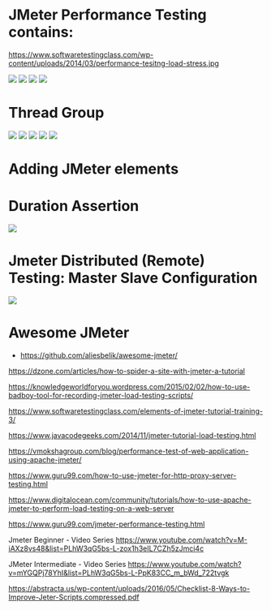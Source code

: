 
# JMeter Performance Testing contains:
https://www.softwaretestingclass.com/wp-content/uploads/2014/03/performance-tesitng-load-stress.jpg

![](https://www.guru99.com/images/PerformanceTesting.png)
![](https://www.guru99.com/images/JMeterPerformanceTest.png)
![](https://www.guru99.com/images/JMeterApacheSampler.png)
![](https://www.guru99.com/images/JMeterTestPlanFlow.png)




# Thread Group
![](https://www.guru99.com/images/JMeterAddThreadGroup.png)
![](https://www.guru99.com/images/ThreadGroupJMeterPerformance.png)
![](https://www.guru99.com/images/ThreadCountVSLoopCount.png)
![](https://www.guru99.com/images/UserDelayHTTP.png)
![](https://www.softwaretestingclass.com/wp-content/uploads/2014/03/thread-count-vs-loop-count.jpg)

# Adding JMeter elements


# Duration Assertion
![](https://www.guru99.com/images/HTTPRequestAssertion.png)



# Jmeter Distributed (Remote) Testing: Master Slave Configuration
![](https://www.guru99.com/images/MasterJMeter.png)

# Awesome JMeter
* https://github.com/aliesbelik/awesome-jmeter/



https://dzone.com/articles/how-to-spider-a-site-with-jmeter-a-tutorial


https://knowledgeworldforyou.wordpress.com/2015/02/02/how-to-use-badboy-tool-for-recording-jmeter-load-testing-scripts/

https://www.softwaretestingclass.com/elements-of-jmeter-tutorial-training-3/

https://www.javacodegeeks.com/2014/11/jmeter-tutorial-load-testing.html

https://vmokshagroup.com/blog/performance-test-of-web-application-using-apache-jmeter/


https://www.guru99.com/how-to-use-jmeter-for-http-proxy-server-testing.html

https://www.digitalocean.com/community/tutorials/how-to-use-apache-jmeter-to-perform-load-testing-on-a-web-server


https://www.guru99.com/jmeter-performance-testing.html



Jmeter Beginner - Video Series
https://www.youtube.com/watch?v=M-iAXz8vs48&list=PLhW3qG5bs-L-zox1h3eIL7CZh5zJmci4c

JMeter Intermediate - Video Series
https://www.youtube.com/watch?v=mYGQPj78YhI&list=PLhW3qG5bs-L-PpK83CC_m_bWd_722tvgk

https://abstracta.us/wp-content/uploads/2016/05/Checklist-8-Ways-to-Improve-Jeter-Scripts.compressed.pdf
